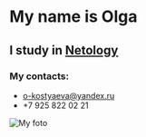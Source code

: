 # My name is Olga
## I study in [Netology](https://netology.ru/)
### My contacts:
- o-kostyaeva@yandex.ru
- +7 925 822 02 21

![My foto](img/Kostyaeva%20Olga.jpeg)

